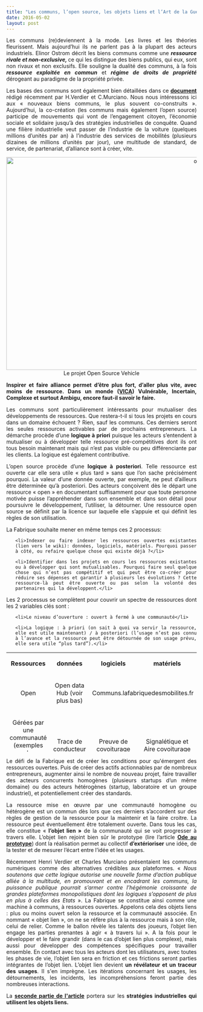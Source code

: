 ```yaml
---
title: "Les communs, l’open source, les objets liens et l’Art de la Guerre [1/2]"
date: 2016-05-02
layout: post
---
```


<p style="text-align: justify;">Les communs (re)deviennent à la mode. Les livres et les théories fleurissent. Mais aujourd’hui ils ne parlent pas à la plupart des acteurs industriels. Elinor Ostrom décrit les biens communs comme une <strong><em>ressource rivale et non-exclusive, </em></strong>ce qui les distingue des biens publics, qui eux, sont non rivaux et non exclusifs. Elle souligne la dualité des communs, à la fois <strong><em>ressource exploitée en commun</em></strong> et <strong><em>régime de droits de propriété</em></strong> dérogeant au paradigme de la propriété privée.</p>
<p style="text-align: justify;">Les bases des communs sont également bien détaillées dans ce <strong><a href="http://events.chairefdd.org/wp-content/uploads/2016/04/CAHIER_FDD_69.pdf" target="_blank">document </a></strong>rédigé récemment par H.Verdier et C.Murciano. Nous nous intéressons ici aux « nouveaux biens communs, le plus souvent co-construits ». Aujourd’hui, la co-création (les communs mais également l’open source) participe de mouvements qui vont de l’engagement citoyen, l’économie sociale et solidaire jusqu’à des stratégies industrielles de conquête. Quand une filière industrielle veut passer de l’industrie de la voiture (quelques millions d’unités par an) à l’industrie des services de mobilités (plusieurs dizaines de millions d’unités par jour), une multitude de standard, de service, de partenariat, d’alliance sont à créer, vite.</p>
<p style="text-align: center;"><a href="http://transportsdufutur.ademe.fr/wp-content/uploads/sites/6/2016/05/osv.jpg" rel="attachment wp-att-4184"><img class="aligncenter wp-image-4184 size-full" src="http://transportsdufutur.ademe.fr/wp-content/uploads/sites/6/2016/05/osv.jpg" alt="osv" width="1000" height="562" /></a>Le projet Open Source Vehicle</p>
<p style="text-align: justify;"><strong>Inspirer et faire alliance permet d’être plus fort, d’aller plus vite, avec moins de ressource. Dans un monde (<a href="http://transportsdufutur.ademe.fr/2013/07/light-foot-print-strategy.html?s=VICA" target="_blank">VICA</a>) Vulnérable, Incertain, Complexe et surtout Ambigu, encore faut-il savoir le faire.</strong></p>
<p style="text-align: justify;"><!--more--></p>
<p style="text-align: justify;">Les communs sont particulièrement intéressants pour mutualiser des développements de ressources. Que restera-t-il si tous les projets en cours dans un domaine échouent ? Rien, sauf les communs. Ces derniers seront les seules ressources activables par de prochains entrepreneurs. La démarche procède d’une <strong>logique à priori</strong> puisque les acteurs s’entendent à mutualiser ou à développer telle ressource pré-compétitives dont ils ont tous besoin maintenant mais qui n’est pas visible ou peu différenciante par les clients. La logique est également contributive.</p>
<p style="text-align: justify;">L’open source procède d’une <strong>logique à posteriori</strong>. Telle ressource est ouverte car elle sera utile « plus tard » sans que l’on sache précisément pourquoi. La valeur d’une donnée ouverte, par exemple, ne peut d’ailleurs être déterminée qu’à posteriori. Des acteurs conçoivent dès le départ une ressource « open » en documentant suffisamment pour que toute personne motivée puisse l’appréhender dans son ensemble et dans son détail pour poursuivre le développement, l’utiliser, la détourner. Une ressource open source se définit par la licence sur laquelle elle s’appuie et qui définit les règles de son utilisation.</p>
<p style="text-align: justify;">La Fabrique souhaite mener en même temps ces 2 processus:</p>

<ul style="text-align: justify;">
	<li>Indexer ou faire indexer les ressources ouvertes existantes (lien vers le wiki): données, logiciels, matériels. Pourquoi passer à côté, ou refaire quelque chose qui existe déjà ?</li>
	<li>Identifier dans les projets en cours les ressources existantes ou à développer qui sont mutualisables. Pourquoi faire seul quelque chose qui n’est pas compétitif et qui peut être co-créer pour réduire ses dépenses et garantir à plusieurs les évolutions ? Cette ressource-là peut être ouverte ou pas selon la volonté des partenaires qui la développent.</li>
</ul>
<p style="text-align: justify;">Les 2 processus se complètent pour couvrir un spectre de ressources dont les 2 variables clés sont :</p>

<ul style="text-align: justify;">
	<li>Le niveau d’ouverture : ouvert à fermé à une communauté</li>
	<li>La logique : à priori (on sait à quoi va servir la ressource, elle est utile maintenant) / à posteriori (l’usage n’est pas connu à l’avance et la ressource peut être détournée de son usage prévu, elle sera utile “plus tard”).</li>
</ul>
<table style="height: 262px;" width="630">
<tbody>
<tr>
<td width="187">
<p style="text-align: center;"><strong>Ressources</strong></p>
</td>
<td width="143">
<p style="text-align: center;"><strong>données</strong></p>
</td>
<td width="119">
<p style="text-align: center;"><strong>logiciels</strong></p>
</td>
<td width="153">
<p style="text-align: center;"><strong>matériels</strong></p>
</td>
</tr>
<tr>
<td width="187">
<p style="text-align: center;">Open</p>
</td>
<td width="143">
<p style="text-align: center;">Open data Hub (voir plus bas)</p>
</td>
<td colspan="2" width="272">
<p style="text-align: center;">Communs.lafabriquedesmobilites.fr</p>
</td>
</tr>
<tr>
<td width="187">
<p style="text-align: center;">Gérées par une communauté (exemples du covoiturage quotidien)</p>
</td>
<td width="143">
<p style="text-align: center;">Trace de conducteur</p>
</td>
<td width="119">
<p style="text-align: center;">Preuve de covoiturage</p>
</td>
<td width="153">
<p style="text-align: center;">Signalétique et Aire covoiturage</p>
</td>
</tr>
</tbody>
</table>
<p style="text-align: justify;">Le défi de la Fabrique est de créer les conditions pour qu'émergent des ressources ouvertes. Puis de créer des actifs actionnables par de nombreux entrepreneurs, augmenter ainsi le nombre de nouveau projet, faire travailler des acteurs concurrents homogènes (plusieurs startups d’un même domaine) ou des acteurs hétérogènes (startup, laboratoire et un groupe industriel), et potentiellement créer des standards.</p>
<p style="text-align: justify;">La ressource mise en œuvre par une communauté homogène ou hétérogène est un commun dès lors que ces derniers s’accordent sur des règles de gestion de la ressource pour la maintenir et la faire croitre. La ressource peut éventuellement être totalement ouverte. Dans tous les cas, elle constitue « <strong>l’objet lien »</strong> de la communauté qui se voit progresser à travers elle. L’objet lien rejoint bien sûr le prototype (lire l’article <strong><a href="http://transportsdufutur.ademe.fr/2014/12/ode-au-prototype.html" target="_blank">Ode au prototype</a></strong>) dont la réalisation permet au collectif <strong>d’extérioriser</strong> une idée, de la tester et de mesurer l’écart entre l’idée et les usages.</p>
<p style="text-align: justify;">Récemment Henri Verdier et Charles Murciano présentaient les communs numériques comme des alternatives crédibles aux plateformes. « <em>Nous soutenons que cette logique autorise une nouvelle forme d’action publique alliée à la multitude, en promouvant et en encadrant les communs, la puissance publique pourrait s’armer contre l’hégémonie croissante de grandes plateformes monopolistiques dont les logiques s’opposent de plus en plus à celles des Etats</em> ». La Fabrique se constitue ainsi comme une machine à communs, à ressources ouvertes. Appelons cela des objets liens : plus ou moins ouvert selon la ressource et la communauté associée. En nommant « objet lien », on ne se réfère plus à la ressource mais à son rôle, celui de relier. Comme le ballon révèle les talents des joueurs, l’objet lien engage les parties prenantes à agir « à travers lui ». A la fois pour le développer et le faire grandir (dans le cas d’objet lien plus complexe), mais aussi pour développer des compétences spécifiques pour travailler ensemble. En contact avec tous les acteurs dont les utilisateurs, avec toutes les phases de vie, l’objet lien sera en friction et ces frictions seront parties intégrantes de l’objet lien. L’objet lien devient <strong>un révélateur et un traceur des usages</strong>. Il s'en imprègne. Les itérations concernant les usages, les détournements, les incidents, les incompréhensions feront partie des nombreuses interactions.</p>
<p style="text-align: justify;">La <a href="http://transportsdufutur.ademe.fr/2016/05/communs-source-objets-guerre.html" target="_blank"><strong>seconde partie de l'article</strong></a> portera sur les<strong> stratégies industrielles qui utilisent les objets liens.
</strong></p>